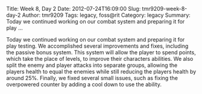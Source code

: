 Title: Week 8, Day 2
Date: 2012-07-24T16:09:00
Slug: tmr9209-week-8-day-2
Author: tmr9209
Tags: legacy, foss@rit
Category: legacy
Summary: Today we continued working on our combat system and preparing it for play ... 

Today we continued working on our combat system and preparing it for play
testing. We accomplished several improvements and fixes, including the passive
bonus system. This system will allow the player to spend points, which take
the place of levels, to improve their characters abilities. We also split the
enemy and player attacks into separate groups, allowing the players health to
equal the enemies while still reducing the players health by around 25%.
Finally, we fixed several small issues, such as fixing the overpowered counter
by adding a cool down to use the ability.

